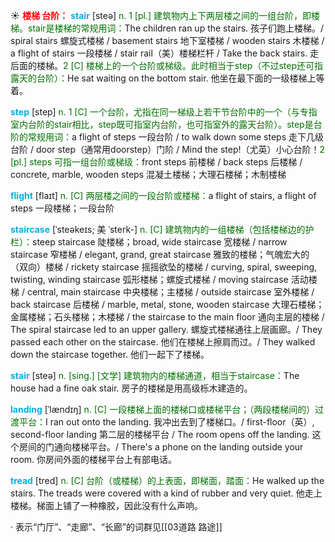 ☀ <font color="red">**楼梯 台阶：**</font>
<font color="sky blue">**stair**</font> [steə] 
<font color="rgb(227, 108, 9)">n. 1 [pl.] 建筑物内上下两层楼之间的一组台阶，即楼梯。stair是楼梯的常规用词：</font>The children ran up the stairs. 孩子们跑上楼梯。/ spiral stairs 螺旋式楼梯 / basement stairs 地下室楼梯 / wooden stairs 木楼梯 / a flight of stairs 一段楼梯 / stair rail（美）楼梯栏杆 / Take the back stairs. 走后面的楼梯。<font color="rgb(227, 108, 9)">2 [C] 楼梯上的一个台阶或梯级。此时相当于step（不过step还可指露天的台阶）：</font>He sat waiting on the bottom stair. 他坐在最下面的一级楼梯上等着。

<font color="sky blue">**step**</font> [step] 
<font color="rgb(227, 108, 9)">n. 1 [C] 一个台阶，尤指在同一梯级上若干节台阶中的一个（与专指室内台阶的stair相比，step既可指室内台阶，也可指室外的露天台阶）。step是台阶的常规用词：</font>a flight of steps 一段台阶 / to walk down some steps 走下几级台阶 / door step（通常用doorstep）门阶 / Mind the step!（尤英）小心台阶！<font color="rgb(227, 108, 9)">2 [pl.] steps 可指一组台阶或梯级：</font>front steps 前楼梯 / back steps 后楼梯 / concrete, marble, wooden steps 混凝土楼梯；大理石楼梯；木制楼梯

<font color="sky blue">**flight**</font> [flaɪt] 
<font color="rgb(227, 108, 9)">n. [C] 两层楼之间的一段台阶或楼梯：</font>a flight of stairs, a flight of steps 一段楼梯；一段台阶

<font color="sky blue">**staircase**</font> [ˈsteəkeɪs; 美 ˈsterk-]
<font color="rgb(227, 108, 9)">n. [C] 建筑物内的一组楼梯（包括楼梯边的护栏）：</font>steep staircase 陡楼梯；broad, wide staircase 宽楼梯 / narrow staircase 窄楼梯 / elegant, grand, great staircase 雅致的楼梯；气魄宏大的（双向）楼梯 / rickety staircase 摇摇欲坠的楼梯 / curving, spiral, sweeping, twisting, winding staircase 弧形楼梯；螺旋式楼梯 / moving staircase 活动楼梯 / central, main staircase 中央楼梯；主楼梯 / outside staircase 室外楼梯 / back staircase 后楼梯 / marble, metal, stone, wooden staircase 大理石楼梯；金属楼梯；石头楼梯；木楼梯 / the staircase to the main floor 通向主层的楼梯 / The spiral staircase led to an upper gallery. 螺旋式楼梯通往上层画廊。/ They passed each other on the staircase. 他们在楼梯上擦肩而过。/ They walked down the staircase together. 他们一起下了楼梯。

<font color="sky blue">**stair**</font> [steə] 
<font color="rgb(227, 108, 9)">n. [sing.] [文学] 建筑物内的楼梯通道，相当于staircase：</font>The house had a fine oak stair. 房子的楼梯是用高级栎木建造的。
           
<font color="sky blue">**landing**</font> [ˈlændɪŋ]
<font color="rgb(227, 108, 9)">n. [C] 一段楼梯上面的楼梯口或楼梯平台；（两段楼梯间的）过渡平台：</font>I ran out onto the landing. 我冲出去到了楼梯口。/ first-floor（英）, second-floor landing 第二层的楼梯平台 / The room opens off the landing. 这个房间的门通向楼梯平台。/ There's a phone on the landing outside your room. 你房间外面的楼梯平台上有部电话。
           
<font color="sky blue">**tread**</font> [tred]
<font color="rgb(227, 108, 9)">n. [C] 台阶（或楼梯）的上表面，即梯面，踏面：</font>He walked up the stairs. The treads were covered with a kind of rubber and very quiet. 他走上楼梯。梯面上铺了一种橡胶，因此没有什么声响。

· 表示“门厅”、“走廊”、“长廊”的词群见[[03道路 路途]]
